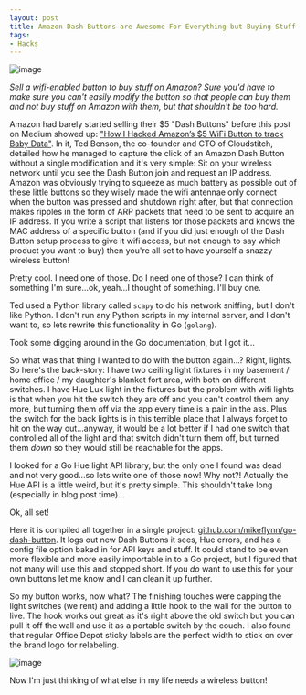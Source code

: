 ```yaml
---
layout: post
title: Amazon Dash Buttons are Awesome For Everything but Buying Stuff
tags:
- Hacks
---
```


![image](/public/images/dashbutton.jpg "Basement Dash Button")

*Sell a wifi-enabled button to buy stuff on Amazon? Sure you'd have to make sure you can't easily modify the button so that people can buy them and _not_ buy stuff on Amazon with them, but that shouldn't be too hard.*

Amazon had barely started selling their $5 "Dash Buttons" before this post on Medium showed up: ["How I Hacked Amazon’s $5 WiFi Button to track Baby Data"](https://medium.com/@edwardbenson/how-i-hacked-amazon-s-5-wifi-button-to-track-baby-data-794214b0bdd8). In it, Ted Benson, the co-founder and CTO of Cloudstitch, detailed how he managed to capture the click of an Amazon Dash Button without a single modification and it's very simple: Sit on your wireless network until you see the Dash Button join and request an IP address. Amazon was obviously trying to squeeze as much battery as possible out of these little buttons so they wisely made the wifi antennae only connect when the button was pressed and shutdown right after, but that connection makes ripples in the form of ARP packets that need to be sent to acquire an IP address. If you write a script that listens for those packets and knows the MAC address of a specific button (and if you did just enough of the Dash Button setup process to give it wifi access, but not enough to say which product you want to buy) then you're all set to have yourself a snazzy wireless button!

Pretty cool. I need one of those. Do I need one of those? I can think of something I'm sure...ok, yeah...I thought of something. I'll buy one.

Ted used a Python library called `scapy` to do his network sniffing, but I don't like Python. I don't run any Python scripts in my internal server, and I don't want to, so lets rewrite this functionality in Go (`golang`).

Took some digging around in the Go documentation, but I got it...

<script src="https://gist.github.com/mikeflynn/74c582aa05802eb01966.js"></script>

So what was that thing I wanted to do with the button again...? Right, lights. So here's the back-story: I have two ceiling light fixtures in my basement / home office / my daughter's blanket fort area, with both on different switches. I have Hue Lux light in the fixtures but the problem with wifi lights is that when you hit the switch they are off and you can't control them any more, but turning them off via the app every time is a pain in the ass. Plus the switch for the back lights is in this terrible place that I always forget to hit on the way out...anyway, it would be a lot better if I had one switch that controlled all of the light and that switch didn't turn them off, but turned them *down* so they would still be reachable for the apps.

I looked for a Go Hue light API library, but the only one I found was dead and not very good...so lets write one of those now! Why not?! Actually the Hue API is a little weird, but it's pretty simple. This shouldn't take long (especially in blog post time)...

Ok, all set!

<script src="https://gist.github.com/mikeflynn/394fd16c4a5e4aa57a44.js"></script>

Here it is compiled all together in a single project: [github.com/mikeflynn/go-dash-button](https://github.com/mikeflynn/go-dash-button). It logs out new Dash Buttons it sees, Hue errors, and has a config file option baked in for API keys and stuff. It could stand to be even more flexible and more easily importable in to a Go project, but I figured that not many will use this and stopped short. If you *do* want to use this for your own buttons let me know and I can clean it up further.

So my button works, now what? The finishing touches were capping the light switches (we rent) and adding a little hook to the wall for the button to live. The hook works out great as it's right above the old switch but  you can pull it off the wall and use it as a portable switch by the couch. I also found that regular Office Depot sticky labels are the perfect width to stick on over the brand logo for relabeling.

![image](/public/images/dashbutton_2.jpg "Basement Dash Button on Wall")

Now I'm just thinking of what else in my life needs a wireless button!